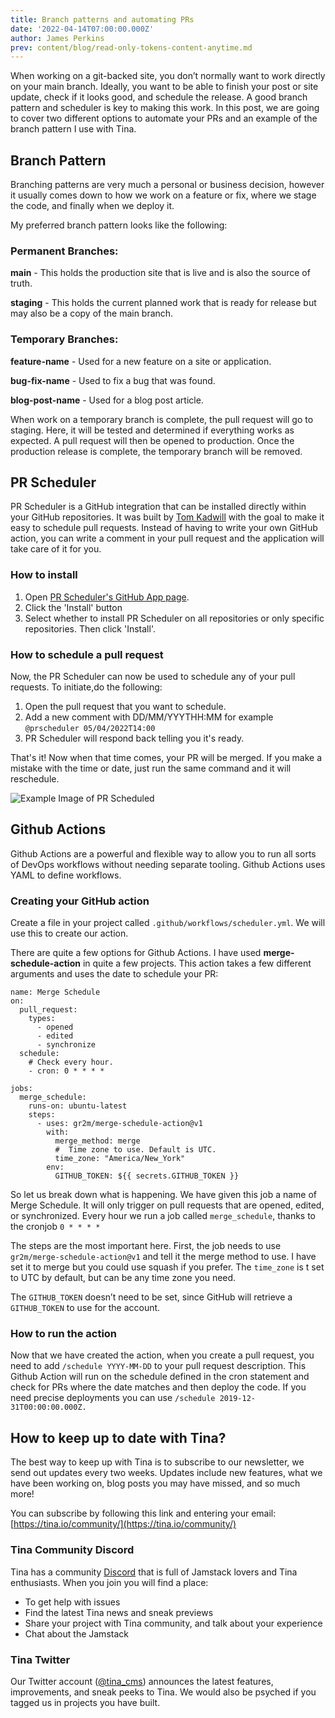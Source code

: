 ```yaml
---
title: Branch patterns and automating PRs
date: '2022-04-14T07:00:00.000Z'
author: James Perkins
prev: content/blog/read-only-tokens-content-anytime.md
---
```


When working on a git-backed site, you don’t normally want to work directly on your main branch. Ideally, you want to be able to finish your post or site update, check if it looks good, and schedule the release. A good branch pattern and scheduler is key to making this work. In this post, we are going to cover two different options to automate your PRs and an example of the branch pattern I use with Tina.

## Branch Pattern

Branching patterns are very much a personal or business decision, however it usually comes down to how we work on a feature or fix, where we stage the code, and finally when we deploy it. 

My preferred branch pattern looks like the following:

### Permanent Branches:

**main** - This holds the production site that is live and is also the source of truth.

**staging** - This holds the current planned work that is ready for release but may also be a copy of the main branch.

### Temporary Branches:

**feature-name** - Used for a new feature on a site or application.

**bug-fix-name** - Used to fix a bug that was found.

**blog-post-name** - Used for a blog post article. 

When work on a temporary branch is complete, the pull request will go to staging. Here, it will be tested and determined if everything works as expected. A pull request will then be opened to production. Once the production release is complete, the temporary branch will be removed.

## PR Scheduler

PR Scheduler is a GitHub integration that can be installed directly within your GitHub repositories. It was built by [Tom Kadwill](https://tomkadwill.com/) with the goal to make it easy to schedule pull requests. Instead of having to write your own GitHub action, you can write a comment in your pull request and the application will take care of it for you.

### How to install

1. Open [PR Scheduler's GitHub App page](https://github.com/apps/pr-scheduler).
2. Click the 'Install' button
3. Select whether to install PR Scheduler on all repositories or only specific repositories. Then click 'Install'.

### How to schedule a pull request

Now, the PR Scheduler can now be used to schedule any of your pull requests. To initiate,do the following:

1. Open the pull request that you want to schedule.
2. Add a new comment with DD/MM/YYYTHH:MM for example `@prscheduler 05/04/2022T14:00`
3. PR Scheduler will respond back telling you it's ready.


That's it! Now when that time comes, your PR will be merged. If you make a mistake with the time or date, just run the same command and it will reschedule.

![Example Image of PR Scheduled](https://res.cloudinary.com/forestry-demo/image/upload/v1649865121/blog-media/branch-automate-pr/Screen_Shot_2022-04-12_at_7.34.54_AM.png)

## Github Actions

Github Actions are a powerful and flexible way to allow you to run all sorts of DevOps workflows without needing separate tooling. Github Actions uses YAML to define workflows.

### Creating your GitHub action

Create a file in your project called `.github/workflows/scheduler.yml`. We will use this to create our action.

There are quite a few options for Github Actions. I have used **merge-schedule-action**  in quite a few projects. This action takes a few different arguments and uses the date to schedule your PR:

```
name: Merge Schedule
on:
  pull_request:
    types:
      - opened
      - edited
      - synchronize
  schedule:
    # Check every hour.
    - cron: 0 * * * *

jobs:
  merge_schedule:
    runs-on: ubuntu-latest
    steps:
      - uses: gr2m/merge-schedule-action@v1
        with:
          merge_method: merge
          #  Time zone to use. Default is UTC.
          time_zone: "America/New_York"
        env:
          GITHUB_TOKEN: ${{ secrets.GITHUB_TOKEN }}
```

So let us break down what is happening. We have given this job a name of Merge Schedule. It will only trigger on pull requests that are opened, edited, or synchronized. Every hour we run a job called `merge_schedule`, thanks to the cronjob `0 * * * *` 

The steps are the most important here. First, the job needs to use `gr2m/merge-schedule-action@v1` and tell it the merge method to use. I have set it to merge but you could use squash if you prefer. The `time_zone` is t set to UTC by default, but can be any time zone you need.

The `GITHUB_TOKEN` doesn’t need to be set, since GitHub will retrieve a `GITHUB_TOKEN` to use for the account. 

### How to run the action

Now that we have created the action, when you create a pull request, you need to add `/schedule YYYY-MM-DD` to your pull request description. This Github Action will run on the schedule defined in the cron statement and check for PRs where the date matches and then deploy the code. If you need precise deployments you can use `/schedule 2019-12-31T00:00:00.000Z.`

## How to keep up to date with Tina?

The best way to keep up with Tina is to subscribe to our newsletter, we send out updates every two weeks. Updates include new features, what we have been working on, blog posts you may have missed, and so much more!

You can subscribe by following this link and entering your email: [https://tina.io/community/](https://tina.io/community/)

### Tina Community Discord

Tina has a community [Discord](https://discord.com/invite/zumN63Ybpf) that is full of Jamstack lovers and Tina enthusiasts. When you join you will find a place:

*   To get help with issues
*   Find the latest Tina news and sneak previews
*   Share your project with Tina community, and talk about your experience
*   Chat about the Jamstack

### Tina Twitter

Our Twitter account ([@tina\_cms](https://twitter.com/tina\_cms)) announces the latest features, improvements, and sneak peeks to Tina. We would also be psyched if you tagged us in projects you have built.
